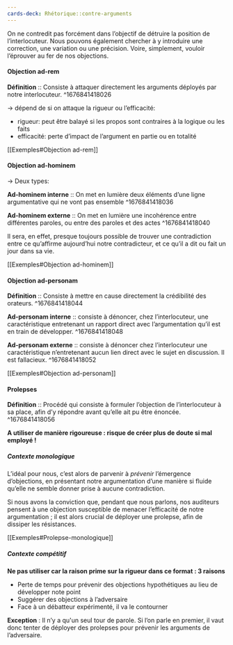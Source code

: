 ```yaml
---
cards-deck: Rhétorique::contre-arguments
---
```


On ne contredit pas forcément dans l’objectif de détruire la position de l’interlocuteur. Nous pouvons également chercher à y introduire une correction, une variation ou une précision. Voire, simplement, vouloir l’éprouver au fer de nos objections.

#### Objection ad-rem

**Définition** ::  Consiste à attaquer directement les arguments déployés par notre interlocuteur.
^1676841418026

→ dépend de si on attaque la rigueur ou l’efficacité:
- rigueur: peut être balayé si les propos sont contraires à la logique ou les faits
- efficacité: perte d’impact de l’argument en partie ou en totalité

[[Exemples#Objection ad-rem]]

#### Objection ad-hominem

→ Deux types:

**Ad-hominem interne** :: On met en lumière deux éléments d’une ligne argumentative qui ne vont pas ensemble
^1676841418036

**Ad-hominem externe** :: On met en lumière une incohérence entre différentes paroles, ou entre des paroles et des actes
^1676841418040

Il sera, en effet, presque toujours possible de trouver une contradiction entre ce qu’affirme aujourd’hui notre contradicteur, et ce qu’il a dit ou fait un jour dans sa vie.

[[Exemples#Objection ad-hominem]]

#### Objection ad-personam

**Définition** :: Consiste à mettre en cause directement la crédibilité des orateurs.
^1676841418044

**Ad-personam interne** :: consiste à dénoncer, chez l’interlocuteur, une caractéristique entretenant un rapport direct avec l’argumentation qu’il est en train de développer. 
^1676841418048

**Ad-personam externe** :: consiste à dénoncer chez l’interlocuteur une caractéristique n’entretenant aucun lien direct avec le sujet en discussion. Il est fallacieux.
^1676841418052

[[Exemples#Objection ad-personam]]

#### Prolepses

**Définition** :: Procédé qui consiste à formuler l’objection de l’interlocuteur à sa place, afin d’y répondre avant qu’elle ait pu être énoncée.
^1676841418056

**A utiliser de manière rigoureuse : risque de créer plus de doute si mal employé !**

##### Contexte monologique

L’idéal pour nous, c’est alors de parvenir à _prévenir_ l’émergence d’objections, en présentant notre argumentation d’une manière si fluide qu’elle ne semble donner prise à aucune contradiction.

Si nous avons la conviction que, pendant que nous parlons, nos auditeurs pensent à une objection susceptible de menacer l’efficacité de notre argumentation ; il est alors crucial de déployer une prolepse, afin de dissiper les résistances.

[[Exemples#Prolepse-monologique]]

##### Contexte compétitif

**Ne pas utiliser car la raison prime sur la rigueur dans ce format : 3 raisons**

- Perte de temps pour prévenir des objections hypothétiques au lieu de développer note point
- Suggérer des objections à l’adversaire
- Face à un débatteur expérimenté, il va le contourner 

**Exception** : Il n’y a qu'un seul tour de parole. Si l’on parle en premier, il vaut donc tenter de déployer des prolepses pour prévenir les arguments de l’adversaire.
